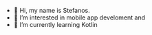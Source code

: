 - 👋 Hi, my name is Stefanos.
- 👀 I’m interested in mobile app develoment and
- 🌱 I’m currently learning Kotlin 

<!---
stenikolaou/stenikolaou is a ✨ special ✨ repository because its `README.md` (this file) appears on your GitHub profile.
You can click the Preview link to take a look at your changes.
--->
